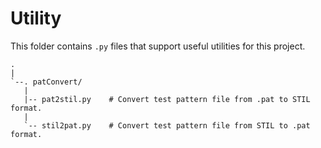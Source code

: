 # Utility

This folder contains `.py` files that support useful utilities for this project.

    .
    |
    `--. patConvert/
       |
       |-- pat2stil.py    # Convert test pattern file from .pat to STIL format.
       |
       `-- stil2pat.py    # Convert test pattern file from STIL to .pat format.